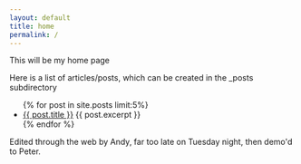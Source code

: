 ```yaml
---
layout: default
title: home
permalink: /
---
```


This will be my home page

Here is a list of articles/posts, which can be created in the \_posts subdirectory
<ul>
  {% for post in site.posts limit:5%}
    <li>
      <a href="{{ post.url }}">{{ post.title }}</a>
      {{ post.excerpt }}
    </li>
  {% endfor %}
</ul>

Edited through the web by Andy, far too late on Tuesday night, then demo'd to Peter.
